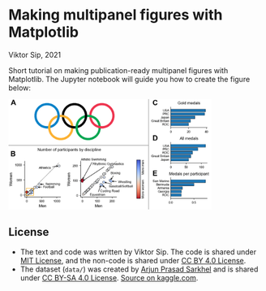 # Making multipanel figures with Matplotlib

Viktor Sip, 2021

Short tutorial on making publication-ready multipanel figures with Matplotlib. The Jupyter notebook will guide you how to create the figure below:

<img src="img/tokyo2020.png" width="400">

## License

- The text and code was written by Viktor Sip. The code is shared under [MIT License](LICENSE), and the non-code is shared under [CC BY 4.0 License](https://creativecommons.org/licenses/by/4.0/). 
- The dataset (`data/`) was created by [Arjun Prasad Sarkhel](https://www.kaggle.com/arjunprasadsarkhel) and is shared under [CC BY-SA 4.0 License](https://creativecommons.org/licenses/by-sa/4.0/). [Source on kaggle.com](https://www.kaggle.com/arjunprasadsarkhel/2021-olympics-in-tokyo).
 
